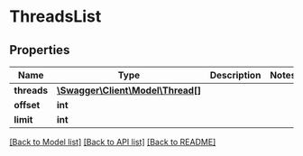 # ThreadsList

## Properties
Name | Type | Description | Notes
------------ | ------------- | ------------- | -------------
**threads** | [**\Swagger\Client\Model\Thread[]**](Thread.md) |  | 
**offset** | **int** |  | 
**limit** | **int** |  | 

[[Back to Model list]](../../README.md#documentation-for-models) [[Back to API list]](../../README.md#documentation-for-api-endpoints) [[Back to README]](../../README.md)


